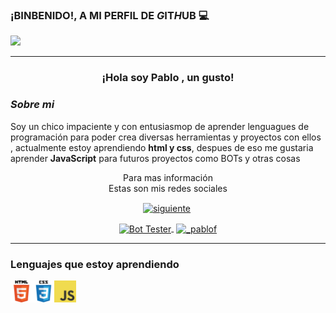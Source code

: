 ### ¡BINBENIDO!, A MI PERFIL DE <i>G</i>IT<i>H</i>UB 💻
<img src="https://www.upo.es/diario/wp-content/uploads/2016/05/informatica.jpg">

---

### <p align="center"><strong>¡Hola soy Pablo , un gusto!</strong></p>
### <p><i>Sobre mi</i></p>
<p>Soy un chico impaciente y con entusiasmop de aprender lenguagues de programación para poder crea diversas herramientas y proyectos con ellos , actualmente estoy aprendiendo <strong>html y css</strong>, despues de eso me gustaria aprender <strong>JavaScript</strong> para futuros proyectos como BOTs y otras cosas </p>
<p align="center">Para mas información <br />Estas son mis redes sociales</p>
<p align="center">
    <a href="https://github.com/PablofGH/profile2" target="blank" style="margin-right: 4px">
        <img align="center" src="https://cdn-icons-png.flaticon.com/512/2089/2089678.png" alt="siguiente" height="28px" width="28px"
             <br />
<p align="center">
    <a href="https://discord.gg/KtsAbnq7vD" target="blank" style="margin-right: 4px">
        <img align="center" src="https://simpleicons.org/icons/discord.svg" alt="Bot Tester" height="28px" width="28px">
    <a href="https://www.instagram.com/_pablof/" target="blank" style="margin-right: 4px">
        <img align="center" src="https://simpleicons.org/icons/instagram.svg" alt="_pablof" height="28px" width="28px">
    </a>
</p>

---

### Lenguajes que estoy aprendiendo 

<img align="left" alt="HTML5" width="35px" src="https://raw.githubusercontent.com/github/explore/80688e429a7d4ef2fca1e82350fe8e3517d3494d/topics/html/html.png" />
<img align="left" alt="CSS" width="35px" src="https://raw.githubusercontent.com/github/explore/80688e429a7d4ef2fca1e82350fe8e3517d3494d/topics/css/css.png" />
<img align="left" alt="JAVASCRIPT" width="35px" src="https://raw.githubusercontent.com/github/explore/80688e429a7d4ef2fca1e82350fe8e3517d3494d/topics/javascript/javascript.png" />
